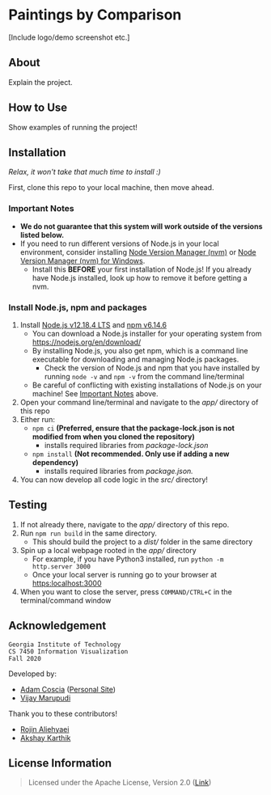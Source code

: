 # Paintings by Comparison

[Include logo/demo screenshot etc.]

## About

Explain the project.

## How to Use

Show examples of running the project!

## Installation

_Relax, it won't take that much time to install :)_

First, clone this repo to your local machine, then move ahead.

### Important Notes

- **We do not guarantee that this system will work outside of the versions listed below.**
- If you need to run different versions of Node.js in your local environment, consider installing [Node Version Manager (nvm)](https://github.com/creationix/nvm) or [Node Version Manager (nvm) for Windows](https://github.com/coreybutler/nvm-windows).
  - Install this **BEFORE** your first installation of Node.js! If you already have Node.js installed, look up how to remove it before getting a nvm.

### Install Node.js, npm and packages

1. Install [Node.js v12.18.4 LTS](https://nodejs.org/en/) and [npm v6.14.6](https://docs.npmjs.com/cli/npm)
   - You can download a Node.js installer for your operating system from <https://nodejs.org/en/download/>
   - By installing Node.js, you also get npm, which is a command line executable for downloading and managing Node.js packages.
     - Check the version of Node.js and npm that you have installed by running `node -v` and `npm -v` from the command line/terminal
   - Be careful of conflicting with existing installations of Node.js on your machine! See [Important Notes](<README.md#important-notes>) above.
2. Open your command line/terminal and navigate to the _app/_ directory of this repo
3. Either run:
   - `npm ci` **(Preferred, ensure that the package-lock.json is not modified from when you cloned the repository)**
     - installs required libraries from _package-lock.json_
   - `npm install` **(Not recommended. Only use if adding a new dependency)**
     - installs required libraries from _package.json._
4. You can now develop all code logic in the _src/_ directory!

## Testing

1. If not already there, navigate to the _app/_ directory of this repo.
2. Run `npm run build` in the same directory.
   - This should build the project to a _dist/_ folder in the same directory
3. Spin up a local webpage rooted in the _app/_ directory
   - For example, if you have Python3 installed, run `python -m http.server 3000`
   - Once your local server is running go to your browser at <https:localhost:3000>
4. When you want to close the server, press `COMMAND/CTRL+C` in the terminal/command window

## Acknowledgement

```
Georgia Institute of Technology
CS 7450 Information Visualization
Fall 2020
```

Developed by:

- [Adam Coscia](mailto:acoscia6@gatech.edu) ([Personal Site](https://adamcoscia.github.io))
- [Vijay Marupudi](mailto:vijaymarupudi@gatech.edu)

Thank you to these contributors!

- [Rojin Aliehyaei](mailto:rojin@gatech.edu)
- [Akshay Karthik](mailto:akarthik3@gatech.edu)


## License Information

> Licensed under the Apache License, Version 2.0 ([Link](http://www.apache.org/licenses/LICENSE-2.0))
